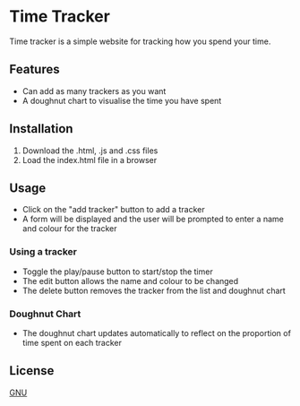 # Time Tracker
Time tracker is a simple website for tracking how you spend your time.

## Features
* Can add as many trackers as you want
* A doughnut chart to visualise the time you have spent

## Installation
1. Download the .html, .js and .css files
2. Load the index.html file in a browser

## Usage
* Click on the "add tracker" button to add a tracker
* A form will be displayed and the user will be prompted to enter a name and colour for the tracker

### Using a tracker
* Toggle the play/pause button to start/stop the timer
* The edit button allows the name and colour to be changed
* The delete button removes the tracker from the list and doughnut chart

### Doughnut Chart
* The doughnut chart updates automatically to reflect on the proportion of time spent on each tracker

## License
[GNU](https://choosealicense.com/licenses/gpl-3.0/)
